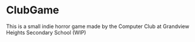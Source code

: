 # ClubGame
This is a small indie horror game made by the Computer Club at Grandview Heights Secondary School (WIP)
